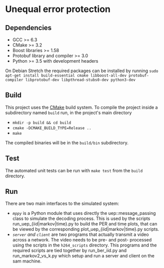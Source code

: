 # Unequal error protection

## Dependencies
* GCC >= 6.3
* CMake >= 3.2
* Boost libraries >= 1.58
* Protobuf library and compiler >= 3.0
* Python >= 3.5 with development headers

On Debian Stretch the required packages can be installed by running
`sudo apt-get install build-essential cmake libboost-all-dev
protobuf-compiler libprotobuf-dev libpthread-stubs0-dev python3-dev`

## Build
This project uses the [CMake](https://cmake.org/) build system.  To
compile the project inside a subdirectory named `build` run, in the
project's main directory
* `mkdir -p build && cd build`
* `cmake -DCMAKE_BUILD_TYPE=Release ..`
* `make`

The compiled binaries will be in the `build/bin` subdirectory.

## Test
The automated unit tests can be run with `make test` from the `build`
directory.

## Run
There are two main interfaces to the simulated system:
* _`mppy`_ is a Python module that uses directly the
  uep::message_passing class to simulate the decoding
  process. This is used by the scripts run_uep_{iid|markov|time}.py
  to build the PER and time plots, that can be viewed by the
  corresponding plot_uep_{iid|markov|time}.py scripts.
* _`server` and `client`_ are two programs that actually transmit
  a video across a network. The video needs to be pre- and post-
  processed using the scripts in the `h264_scripts` directory.
  This programs and the required scripts are tied together by
  run_ber_iid.py and run_markov2_vs_k.py which setup and run a
  server and client on the sam machine.
